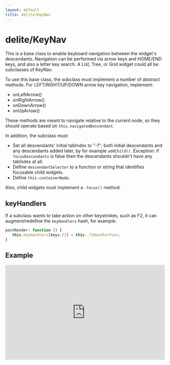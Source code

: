 ```yaml
---
layout: default
title: delite/KeyNav
---
```


# delite/KeyNav

This is a base class to enable keyboard navigation between the widget's descendants.
Navigation can be performed via arrow keys and HOME/END keys, and also a letter key search.
A List, Tree, or Grid widget could all be subclasses of KeyNav.

To use this base class, the subclass must implement a number of abstract methods.  For LEFT/RIGHT/UP/DOWN arrow key
navigation, implement:

* onLeftArrow()
* onRightArrow()
* onDownArrow()
* onUpArrow()

These methods are meant to navigate relative to the current node,
so they should operate based on `this.navigatedDescendant`.

In addition, the subclass must:

- Set all descendants' initial tabIndex to "-1"; both initial descendants and any
  descendants added later, by for example `addChild()`.  Exception: if `focusDescendants` is false then the
  descendants shouldn't have any tabIndex at all.
- Define `descendantSelector` to a function or string that identifies focusable child widgets.
- Define `this.containerNode`.

Also, child widgets must implement a `.focus()` method.

## keyHandlers

If a subclass wants to take action on other keystrokes, such as F2, it can augment/redefine the `keyHandlers`
hash, for example:

```js
postRender: function () {
   this.keyHandlers[keys.F2] = this._f2HandlerFunc;
}
```

## Example

<iframe width="100%" height="300" src="http://jsfiddle.net/ibmjs/Lbvu2/embedded/" allowfullscreen="allowfullscreen" frameborder="0"></iframe>